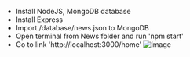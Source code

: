 - Install NodeJS, MongoDB database
- Install Express
- Import /database/news.json to MongoDB
- Open terminal from News folder and run 'npm start'
- Go to link 'http://localhost:3000/home'
![image](https://user-images.githubusercontent.com/71681402/155888629-ad9fe513-fddf-4f03-924d-3aac35023430.png)

